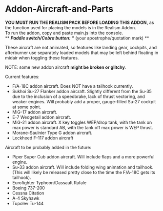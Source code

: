 # Addon-Aircraft-and-Parts

**YOU MUST RUN THE REALISM PACK BEFORE LOADING THIS ADDON,** as the function used for placing the models is in the Realism Addon.</br>
To run the addon, copy and paste main.js into the console.<br>
** ***Paddle switch/Cobra button:***   ***"*** (your apostrophe/quotation mark) **

These aircraft are not animated, so features like landing gear, cockpits, and afterburner use separately loaded models that may be left behind floating in midair when toggling these features.

NOTE: some new addon aircraft **might be broken or glitchy**.

Current features:
- F/A-18C addon aircraft. Does NOT have a tailhook currently.
- Sukhoi Su-27 Flanker addon aircraft. Slightly different from the Su-35 due to the inclusion of a speedbrake, lack of thrust vectoring, and weaker engines. Will probably add a proper, gauge-filled Su-27 cockpit at some point.
- MiG-17 addon aircraft.
- E-7 Wedgetail addon aircraft.
- MiG-21 addon aircraft. X key toggles WEP/drop tank, with the tank on max power is standard AB, with the tank off max power is WEP thrust.
- Morane-Saulnier Type G addon aircraft.
- Lockheed F-117 addon aircraft

Aircraft to be probably added in the future:</br>
- Piper Super Cub addon aircraft. Will include flaps and a more powerful engine.
- Su-33 addon aircraft. Will include folding wing animation and tailhook. (This will likely be released pretty close to the time the F/A-18C gets its tailhook).
- Eurofighter Typhoon/Dassault Rafale
- Boeing 737-200
- Cessna Citation
- A-4 Skyhawk
- Tupolev Tu-144
